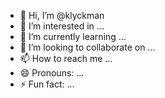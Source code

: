 - 👋 Hi, I’m @klyckman
- 👀 I’m interested in ...
- 🌱 I’m currently learning ...
- 💞️ I’m looking to collaborate on ...
- 📫 How to reach me ...
- 😄 Pronouns: ...
- ⚡ Fun fact: ...

<!---
klyckman/klyckman is a ✨ special ✨ repository because its `README.md` (this file) appears on your GitHub profile.
You can click the Preview link to take a look at your changes.
--->
